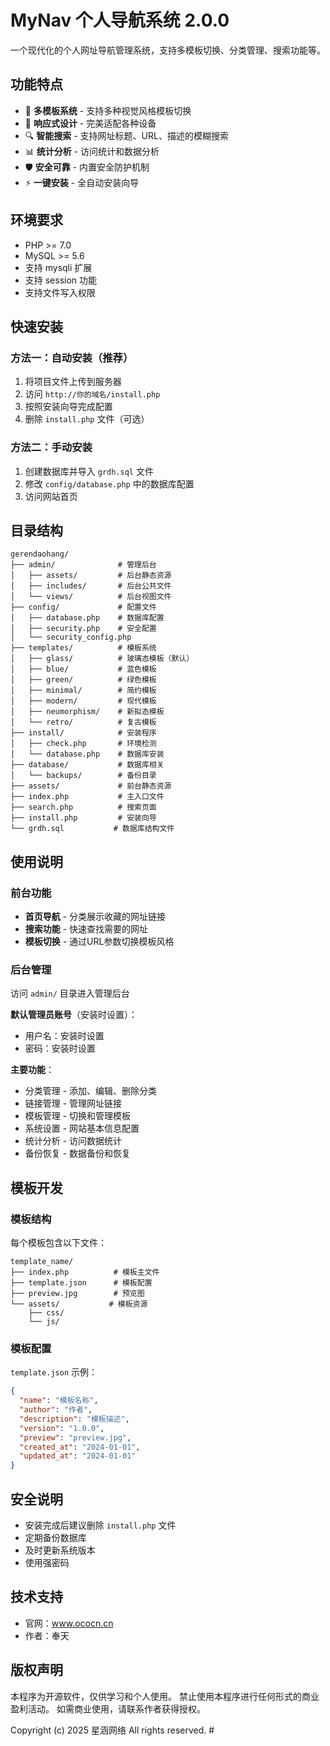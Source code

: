# MyNav 个人导航系统 2.0.0

一个现代化的个人网址导航管理系统，支持多模板切换、分类管理、搜索功能等。

## 功能特点

- 🎨 **多模板系统** - 支持多种视觉风格模板切换
- 📱 **响应式设计** - 完美适配各种设备
- 🔍 **智能搜索** - 支持网址标题、URL、描述的模糊搜索
- 📊 **统计分析** - 访问统计和数据分析
- 🛡️ **安全可靠** - 内置安全防护机制
- ⚡ **一键安装** - 全自动安装向导

## 环境要求

- PHP >= 7.0
- MySQL >= 5.6
- 支持 mysqli 扩展
- 支持 session 功能
- 支持文件写入权限

## 快速安装

### 方法一：自动安装（推荐）

1. 将项目文件上传到服务器
2. 访问 `http://你的域名/install.php`
3. 按照安装向导完成配置
4. 删除 `install.php` 文件（可选）

### 方法二：手动安装

1. 创建数据库并导入 `grdh.sql` 文件
2. 修改 `config/database.php` 中的数据库配置
3. 访问网站首页

## 目录结构

```
gerendaohang/
├── admin/              # 管理后台
│   ├── assets/         # 后台静态资源
│   ├── includes/       # 后台公共文件
│   └── views/          # 后台视图文件
├── config/             # 配置文件
│   ├── database.php    # 数据库配置
│   ├── security.php    # 安全配置
│   └── security_config.php
├── templates/          # 模板系统
│   ├── glass/          # 玻璃态模板（默认）
│   ├── blue/           # 蓝色模板
│   ├── green/          # 绿色模板
│   ├── minimal/        # 简约模板
│   ├── modern/         # 现代模板
│   ├── neumorphism/    # 新拟态模板
│   └── retro/          # 复古模板
├── install/            # 安装程序
│   ├── check.php       # 环境检测
│   └── database.php    # 数据库安装
├── database/           # 数据库相关
│   └── backups/        # 备份目录
├── assets/             # 前台静态资源
├── index.php           # 主入口文件
├── search.php          # 搜索页面
├── install.php         # 安装向导
└── grdh.sql           # 数据库结构文件
```

## 使用说明

### 前台功能

- **首页导航** - 分类展示收藏的网址链接
- **搜索功能** - 快速查找需要的网址
- **模板切换** - 通过URL参数切换模板风格

### 后台管理

访问 `admin/` 目录进入管理后台

**默认管理员账号**（安装时设置）：
- 用户名：安装时设置
- 密码：安装时设置

**主要功能**：
- 分类管理 - 添加、编辑、删除分类
- 链接管理 - 管理网址链接
- 模板管理 - 切换和管理模板
- 系统设置 - 网站基本信息配置
- 统计分析 - 访问数据统计
- 备份恢复 - 数据备份和恢复

## 模板开发

### 模板结构

每个模板包含以下文件：
```
template_name/
├── index.php          # 模板主文件
├── template.json      # 模板配置
├── preview.jpg        # 预览图
└── assets/           # 模板资源
    ├── css/
    └── js/
```

### 模板配置

`template.json` 示例：
```json
{
  "name": "模板名称",
  "author": "作者",
  "description": "模板描述",
  "version": "1.0.0",
  "preview": "preview.jpg",
  "created_at": "2024-01-01",
  "updated_at": "2024-01-01"
}
```

## 安全说明

- 安装完成后建议删除 `install.php` 文件
- 定期备份数据库
- 及时更新系统版本
- 使用强密码

## 技术支持

- 官网：www.ococn.cn
- 作者：奉天

## 版权声明

本程序为开源软件，仅供学习和个人使用。
禁止使用本程序进行任何形式的商业盈利活动。
如需商业使用，请联系作者获得授权。

Copyright (c) 2025 星涵网络 All rights reserved. #
